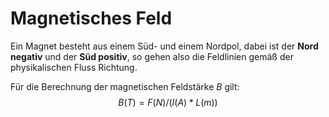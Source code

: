 # Magnetisches Feld
Ein Magnet besteht aus einem Süd- und einem Nordpol, dabei ist der **Nord negativ** und
der **Süd positiv**, so gehen also die Feldlinien gemäß der physikalischen Fluss Richtung.

Für die Berechnung der magnetischen Feldstärke $B$ gilt:
$$B(T)=F(N)/(I(A)*L(m))$$
